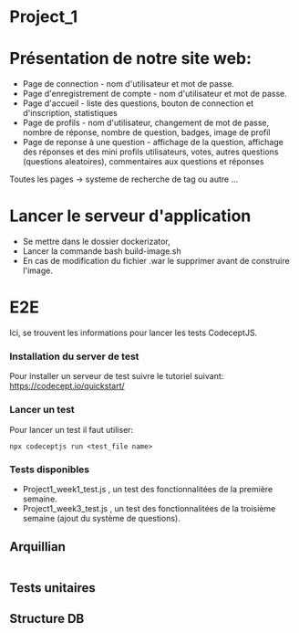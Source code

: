 # Project_1

# Présentation de notre site web:

- Page de connection - nom d'utilisateur et mot de passe.
- Page d'enregistrement de compte - nom d'utilisateur et mot de passe.
- Page d'accueil - liste des questions, bouton de connection et d'inscription, statistiques
- Page de profils - nom d'utilisateur, changement de mot de passe, nombre de réponse, nombre de question, badges, image de profil
- Page de reponse à une question - affichage de la question, affichage des réponses et des mini profils utilisateurs, votes, autres questions (questions aleatoires), commentaires aux questions et réponses

Toutes les pages -> systeme de recherche de tag ou autre ...

# Lancer le serveur d'application

- Se mettre dans le dossier dockerizator,
- Lancer la commande bash build-image.sh
- En cas de modification du fichier .war le supprimer avant de construire l'image.

# E2E
Ici, se trouvent les informations pour lancer les tests CodeceptJS.
### Installation du server de test
Pour installer un serveur de test suivre le tutoriel suivant:
https://codecept.io/quickstart/
### Lancer un test
Pour lancer un test il faut utiliser:
```
npx codeceptjs run <test_file name>
```
### Tests disponibles
* Project1_week1_test.js , un test des fonctionnalitées de la première semaine.
* Project1_week3_test.js , un test des fonctionnalitées de la troisième semaine (ajout du système de questions).

## Arquillian

```sh

```



## Tests unitaires 

## Structure DB